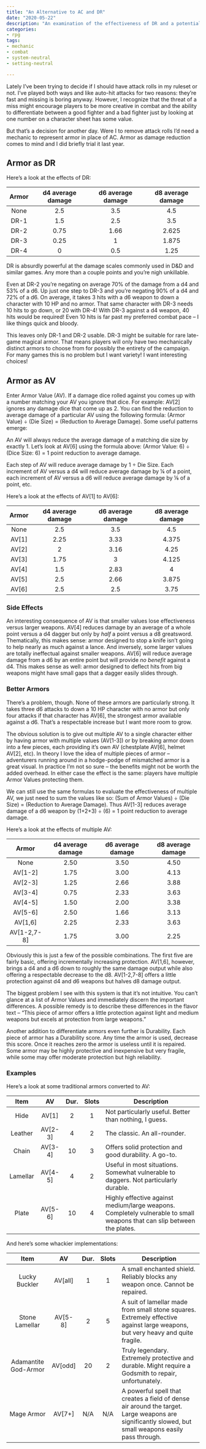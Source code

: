 ```yaml
---
title: "An Alternative to AC and DR"
date: "2020-05-22"
description: "An examination of the effectiveness of DR and a potential new armor mechanic."
categories:
- rpg
tags:
- mechanic
- combat
- system-neutral
- setting-neutral

---
```


Lately I’ve been trying to decide if I should have attack rolls in my ruleset or not. I’ve played both ways and like auto-hit attacks for two reasons: they’re fast and missing is boring anyway. However, I recognize that the threat of a miss might encourage players to be more creative in combat and the ability to differentiate between a good fighter and a bad fighter just by looking at one number on a character sheet has some value.

But that’s a decision for another day. Were I to remove attack rolls I’d need a mechanic to represent armor in place of AC. Armor as damage reduction comes to mind and I did briefly trial it last year.

## Armor as DR

Here’s a look at the effects of DR:

| Armor | d4 average damage | d6 average damage | d8 average damage |
|:-----:|:-----------------:|:-----------------:|:-----------------:|
| None  |        2.5        |        3.5        |        4.5        |
| DR-1  |        1.5        |        2.5        |        3.5        |
| DR-2  |       0.75        |       1.66        |       2.625       |
| DR-3  |       0.25        |         1         |       1.875       |
| DR-4  |         0         |        0.5        |       1.25        |

DR is absurdly powerful at the damage scales commonly used in D&D and similar games. Any more than a couple points and you’re nigh unkillable.

Even at DR-2 you’re negating on average 70% of the damage from a d4 and 53% of a d6. Up just one step to DR-3 and you’re negating 90% of a d4 and 72% of a d6. On average, it takes 3 hits with a d6 weapon to down a character with 10 HP and no armor. That same character with DR-3 needs 10 hits to go down, or 20 with DR-4! With DR-3 against a d4 weapon, 40 hits would be required! Even 10 hits is far past my preferred combat pace – I like things quick and bloody.

This leaves only DR-1 and DR-2 usable. DR-3 might be suitable for rare late-game magical armor. That means players will only have two mechanically distinct armors to choose from for possibly the entirety of the campaign. For many games this is no problem but I want variety! I want interesting choices!

## Armor as AV

Enter Armor Value (AV). If a damage dice rolled against you comes up with a number matching your AV you ignore that dice. For example: AV\[2\] ignores any damage dice that come up as 2. You can find the reduction to average damage of a particular AV using the following formula: (Armor Value) ÷ (Die Size) = (Reduction to Average Damage). Some useful patterns emerge:

An AV will always reduce the average damage of a matching die size by exactly 1. Let’s look at AV\[6\] using the formula above: (Armor Value: 6) ÷ (Dice Size: 6) = 1 point reduction to average damage.

Each step of AV will reduce average damage by 1 ÷ Die Size. Each increment of AV versus a d4 will reduce average damage by ¼ of a point, each increment of AV versus a d6 will reduce average damage by ⅙ of a point, etc.

Here’s a look at the effects of AV\[1\] to AV\[6\]:

| Armor | d4 average damage | d6 average damage | d8 average damage |
|:-----:|:-----------------:|:-----------------:|:-----------------:|
| None  |        2.5        |        3.5        |        4.5        |
| AV[1] |       2.25        |       3.33        |       4.375       |
| AV[2] |         2         |       3.16        |       4.25        |
| AV[3] |       1.75        |         3         |       4.125       |
| AV[4] |        1.5        |       2.83        |         4         |
| AV[5] |        2.5        |       2.66        |       3.875       |
| AV[6] |        2.5        |        2.5        |       3.75        |

### Side Effects

An interesting consequence of AV is that smaller values lose effectiveness versus larger weapons. AV\[4\] reduces damage by an average of a whole point versus a d4 dagger but only by _half_ a point versus a d8 greatsword. Thematically, this makes sense: armor designed to stop a knife isn’t going to help nearly as much against a lance. And inversely, some larger values are totally ineffectual against smaller weapons. AV\[6\] will reduce average damage from a d6 by an entire point but will provide _no benefit_ against a d4. This makes sense as well: armor designed to deflect hits from big weapons might have small gaps that a dagger easily slides through.

### Better Armors

There’s a problem, though. None of these armors are particularly strong. It takes three d6 attacks to down a 10 HP character with no armor but only four attacks if that character has AV\[6\], the strongest armor available against a d6. That’s a respectable increase but I want more room to grow.

The obvious solution is to give out multiple AV to a single character either by having armor with multiple values (AV\[1-3\]) or by breaking armor down into a few pieces, each providing it’s own AV (chestplate AV\[6\], helmet AV\[2\], etc). In theory I love the idea of multiple pieces of armor – adventurers running around in a hodge-podge of mismatched armor is a great visual. In practice I’m not so sure – the benefits might not be worth the added overhead. In either case the effect is the same: players have multiple Armor Values protecting them.

We can still use the same formulas to evaluate the effectiveness of multiple AV, we just need to sum the values like so: (Sum of Armor Values) ÷ (Die Size) = (Reduction to Average Damage). Thus AV\[1-3\] reduces average damage of a d6 weapon by (1+2+3) ÷ (6) = 1 point reduction to average damage.

Here’s a look at the effects of multiple AV:

|    Armor    | d4 average damage | d6 average damage | d8 average damage |
|:-----------:|:-----------------:|:-----------------:|:-----------------:|
|    None     |       2.50        |       3.50        |       4.50        |
|   AV[1-2]   |       1.75        |       3.00        |       4.13        |
|   AV[2-3]   |       1.25        |       2.66        |       3.88        |
|   AV[3-4]   |       0.75        |       2.33        |       3.63        |
|   AV[4-5]   |       1.50        |       2.00        |       3.38        |
|   AV[5-6]   |       2.50        |       1.66        |       3.13        |
|   AV[1,6]   |       2.25        |       2.33        |       3.63        |
| AV[1-2,7-8] |       1.75        |       3.00        |       2.25        |

Obviously this is just a few of the possible combinations. The first five are fairly basic, offering incrementally increasing protection. AV\[1,6\], however, brings a d4 and a d6 down to roughly the same damage output while also offering a respectable decrease to the d8. AV\[1-2,7-8\] offers a little protection against d4 and d6 weapons but halves d8 damage output.

The biggest problem I see with this system is that it’s not intuitive. You can’t glance at a list of Armor Values and immediately discern the important differences. A possible remedy is to describe these differences in the flavor text – “This piece of armor offers a little protection against light and medium weapons but excels at protection from large weapons.”

Another addition to differentiate armors even further is Durability. Each piece of armor has a Durability score. Any time the armor is used, decrease this score. Once it reaches zero the armor is useless until it is repaired. Some armor may be highly protective and inexpensive but very fragile, while some may offer moderate protection but high reliability.

### Examples

Here’s a look at some traditional armors converted to AV:

|   Item   |   AV    | Dur. | Slots | Description                                                                                                             |
|:--------:|:-------:|:----:|:-----:| ----------------------------------------------------------------------------------------------------------------------- |
|   Hide   |  AV[1]  |  2   |   1   | Not particularly useful. Better than nothing, I guess.                                                                  |
| Leather  | AV[2-3] |  4   |   2   | The classic. An all-rounder.                                                                                            |
|  Chain   | AV[3-4] |  10  |   3   | Offers solid protection and good durability. A go-to.                                                                   |
| Lamellar | AV[4-5] |  4   |   2   | Useful in most situations. Somewhat vulnerable to daggers. Not particularly durable.                                    |
|  Plate   | AV[5-6] |  10  |   4   | Highly effective against medium/large weapons. Completely vulnerable to small weapons that can slip between the plates. |

And here’s some whackier implementations:

|         Item         |   AV    | Dur. | Slots | Description                                                                                                                                          |
|:--------------------:|:-------:|:----:|:-----:| ---------------------------------------------------------------------------------------------------------------------------------------------------- |
|    Lucky Buckler     | AV[all] |  1   |   1   | A small enchanted shield. Reliably blocks any weapon once. Cannot be repaired.                                                                       |
|    Stone Lamellar    | AV[5-8] |  2   |   5   | A suit of lamellar made from small stone squares. Extremely effective against large weapons, but very heavy and quite fragile.                       |
| Adamantite God-Armor | AV[odd] |  20  |   2   | Truly legendary. Extremely protective and durable. Might require a Godsmith to repair, unfortunately.                                                |
|      Mage Armor      | AV[7+]  | N/A  |  N/A  | A powerful spell that creates a field of dense air around the target. Large weapons are significantly slowed, but small weapons easily pass through. |

